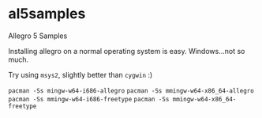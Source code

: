 # al5samples
Allegro 5 Samples

Installing allegro on a normal operating system is easy. Windows...not so much.

Try using `msys2`, slightly better than `cygwin` :)

`pacman -Ss mingw-w64-i686-allegro`
`pacman -Ss mmingw-w64-x86_64-allegro`
`pacman -Ss mmingw-w64-i686-freetype`
`pacman -Ss mmingw-w64-x86_64-freetype`
